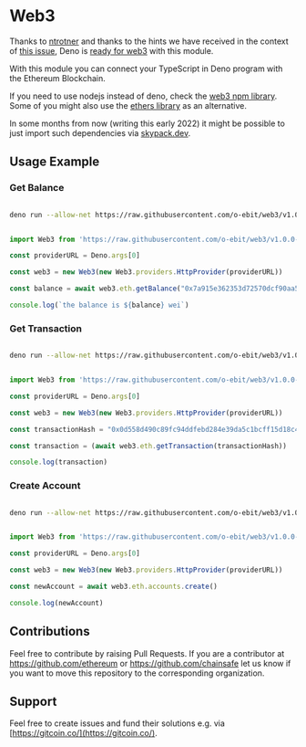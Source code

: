 # Web3

Thanks to [ntrotner](https://github.com/ntrotner) and thanks to the hints we have received in the context of [this issue](https://github.com/ChainSafe/web3.js/issues/3700), Deno is [ready for web3](https://ethereum.stackexchange.com/questions/112900/what-is-the-best-way-to-connect-to-the-ethereum-blockchain-from-a-deno-applicati) with this module.    

With this module you can connect your TypeScript in Deno program with the Ethereum Blockchain.  

If you need to use nodejs instead of deno, check the [web3 npm library](https://www.npmjs.com/package/web3). Some of you might also use the [ethers library](https://www.npmjs.com/package/ethers) as an alternative.  

In some months from now (writing this early 2022) it might be possible to just import such dependencies via [skypack.dev](https://www.skypack.dev).   


## Usage Example 

### Get Balance

```sh 

deno run --allow-net https://raw.githubusercontent.com/o-ebit/web3/v1.0.0-myfork/usage-examples/get-balance.ts https://mainnet.infura.io/v3/<your-project-id>

```


```ts

import Web3 from 'https://raw.githubusercontent.com/o-ebit/web3/v1.0.0-myfork/mod.ts'

const providerURL = Deno.args[0]

const web3 = new Web3(new Web3.providers.HttpProvider(providerURL))

const balance = await web3.eth.getBalance("0x7a915e362353d72570dcf90aa5baa1c5b341c7aa")

console.log(`the balance is ${balance} wei`)

```

### Get Transaction

```sh 

deno run --allow-net https://raw.githubusercontent.com/o-ebit/web3/v1.0.0-myfork/usage-examples/get-transaction.ts https://mainnet.infura.io/v3/<your-project-id>

```

```ts

import Web3 from 'https://raw.githubusercontent.com/o-ebit/web3/v1.0.0-myfork/mod.ts'

const providerURL = Deno.args[0]

const web3 = new Web3(new Web3.providers.HttpProvider(providerURL))

const transactionHash = "0x0d558d490c89fc94ddfebd284e39da5c1bcff15d18c4e9fd2eb37a202d20c703"

const transaction = (await web3.eth.getTransaction(transactionHash))

console.log(transaction)

```


### Create Account

```sh 

deno run --allow-net https://raw.githubusercontent.com/o-ebit/web3/v1.0.0-myfork/usage-examples/create-account.ts https://mainnet.infura.io/v3/<your-project-id>

```

```ts

import Web3 from 'https://raw.githubusercontent.com/o-ebit/web3/v1.0.0-myfork/mod.ts'

const providerURL = Deno.args[0]

const web3 = new Web3(new Web3.providers.HttpProvider(providerURL))

const newAccount = await web3.eth.accounts.create()

console.log(newAccount)

```

## Contributions
Feel free to contribute by raising Pull Requests. If you are a contributor at https://github.com/ethereum or https://github.com/chainsafe let us know if you want to move this repository to the corresponding organization.


## Support
Feel free to create issues and fund their solutions e.g. via [https://gitcoin.co/](https://gitcoin.co/).  

